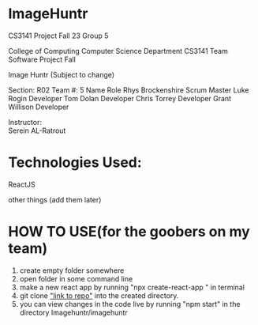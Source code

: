 # ImageHuntr
CS3141 Project Fall 23 Group 5

College of Computing
Computer Science Department
CS3141 Team Software Project
Fall

Image Huntr (Subject to change)

Section: R02
Team #: 5
Name	Role
Rhys Brockenshire	Scrum Master
Luke Rogin	Developer
Tom Dolan	Developer
Chris Torrey	Developer
Grant Willison	Developer

Instructor: 	
Serein AL-Ratrout 

# Technologies Used:
ReactJS

other things (add them later)

# HOW TO USE(for the goobers on my team)
1. create empty folder somewhere
2. open folder in some command line
3. make a new react app by running "npx create-react-app <project-name>" in terminal
4. git clone ["link to repo"](https://github.com/Rhys-W-B/ImageHuntr) into the created directory.
5. you can view changes in the code live by running "npm start" in the directory Imagehuntr/imagehuntr

